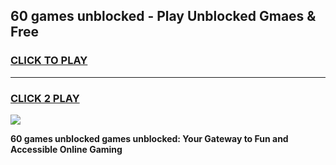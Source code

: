 
## 60 games unblocked - Play Unblocked Gmaes & Free
<h3>
<a href="https://news.freeplayer.one?title=60_games_unblocked&ref=23F">CLICK TO PLAY</a></h3>
<hr>

<h3>
<a href="https://news.freeplayer.one?title=60_games_unblocked&ref=23F">CLICK 2 PLAY</a>
  
</h3>

<a href="https://news.freeplayer.one?title=60_games_unblocked&ref=23F/"><img src="https://clearcache.store/games.png"></a>


**60 games unblocked games unblocked: Your Gateway to Fun and Accessible Online Gaming**
